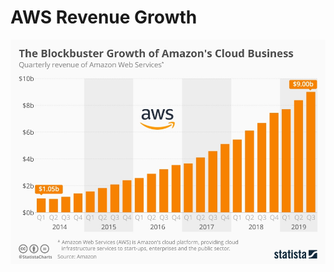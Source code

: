 # AWS Revenue Growth

[![](/media/aws-growth.jpg)](https://www.statista.com/chart/18822/amazon-web-services-revenue/)

